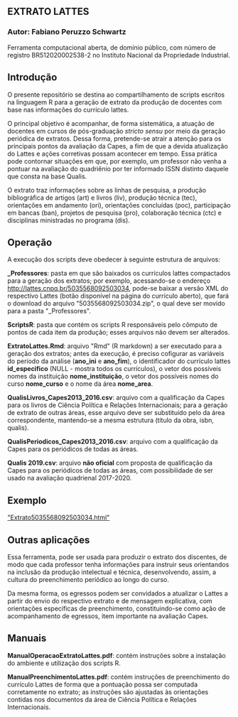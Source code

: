 ﻿## EXTRATO LATTES

### Autor: Fabiano Peruzzo Schwartz
Ferramenta computacional aberta, de domínio público, com número de registro BR512020002538-2 no Instituto Nacional da Propriedade Industrial.

## Introdução

O presente repositório se destina ao compartilhamento de scripts escritos na linguagem R para a geração de extrato da produção de docentes com base nas informações do currículo lattes.

O principal objetivo é acompanhar, de forma sistemática, a atuação de docentes em cursos de pós-graduação *stricto sensu* por meio da geração periódica de extratos. Dessa forma, pretende-se atrair a atenção para os principais pontos da avaliação da Capes, a fim de que a devida atualização do Lattes e ações corretivas possam acontecer em tempo. Essa prática pode contornar situações em que, por exemplo, um professor não venha a pontuar na avaliação do quadriênio por ter informado ISSN distinto daquele que consta na base Qualis.

O extrato traz informações sobre as linhas de pesquisa, a produção bibliográfica de artigos (art) e livros (liv), produção técnica (tec), orientações em andamento (ori), orientações concluídas (poc), participação em bancas (ban), projetos de pesquisa (pro), colaboração técnica (ctc) e disciplinas ministradas no programa (dis).

## Operação

A execução dos scripts deve obedecer à seguinte estrutura de arquivos:

**_Professores**: pasta em que são baixados os currículos lattes compactados para a geração dos extratos; por exemplo, acessando-se o endereço 	
http://lattes.cnpq.br/5035568092503034, pode-se baixar a versão XML do respectivo Lattes (botão disponível na página do currículo aberto), que fará o download do arquivo "5035568092503034.zip", o qual deve ser movido para a pasta "_Professores".

**ScriptsR**: pasta que contém os scripts R responsáveis pelo cômputo de pontos de cada item da produção; esses arquivos não devem ser alterados.

**ExtratoLattes.Rmd**: arquivo "Rmd" (R markdown) a ser executado para a geração dos extratos; antes da execução, é preciso cofigurar as variáveis do período da análise (**ano_ini** e **ano_fim**), o identificador do currículo lattes **id_especifico** (NULL - mostra todos os currículos), o vetor dos possíveis nomes da instituição **nome_instituição**, o vetor dos possíveis nomes do curso **nome_curso** e o nome da área **nome_area**.

**QualisLivros_Capes2013_2016.csv**: arquivo com a qualificação da Capes para os livros de Ciência Política e Relações Internacionais; para a geração de extrato de outras áreas, esse arquivo deve ser substituído pelo da área correspondente, mantendo-se a mesma estrutura (título da obra, isbn, qualis). 

**QualisPeriodicos_Capes2013_2016.csv**: arquivo com a qualificação da Capes para os periódicos de todas as áreas.

**Qualis 2019.csv**: arquivo **não oficial** com proposta de qualificação da Capes para os periódicos de todas as áreas, com possibilidade de ser usado na avaliação quadrienal 2017-2020.

## Exemplo

["Extrato5035568092503034.html"](http://htmlpreview.github.io/?https://github.com/Cefor/extratolattes/blob/master/Extrato5035568092503034.html)  

## Outras aplicações

Essa ferramenta, pode ser usada para produzir o extrato dos discentes, de modo que cada professor tenha informações para instruir seus orientandos na inclusão da produção intelectual e técnica, desenvolvendo, assim, a cultura do preenchimento periódico ao longo do curso.

Da mesma forma, os egressos podem ser convidados a atualizar o Lattes a partir do envio do respectivo extrato e de mensagem explicativa, com orientações específicas de preenchimento, constituindo-se como ação de acompanhamento de egressos, item importante na avaliação Capes.

## Manuais

**ManualOperacaoExtratoLattes.pdf**: contém instruções sobre a instalação do ambiente e utilização dos scripts R.

**ManualPreenchimentoLattes.pdf**: contém instruções de preenchimento do currículo Lattes de forma que a pontuação possa ser computada corretamente no extrato; as instruções são ajustadas às orientações contidas nos documentos da área de Ciência Política e Relações Internacionais.
